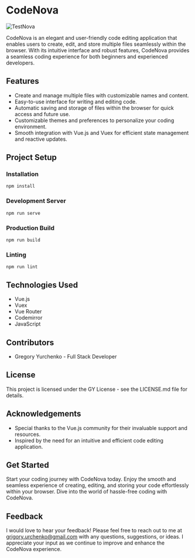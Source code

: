 # CodeNova
![TestNova](https://github.com/Monshou1251/Nova_code_editor/assets/103642657/e32be5f6-e325-4c62-8129-8997ea5b1aa7)

CodeNova is an elegant and user-friendly code editing application that enables users to create, edit, and store multiple files seamlessly within the browser. With its intuitive interface and robust features, CodeNova provides a seamless coding experience for both beginners and experienced developers.

## Features

- Create and manage multiple files with customizable names and content.
- Easy-to-use interface for writing and editing code.
- Automatic saving and storage of files within the browser for quick access and future use.
- Customizable themes and preferences to personalize your coding environment.
- Smooth integration with Vue.js and Vuex for efficient state management and reactive updates.

## Project Setup

### Installation

```
npm install
```

### Development Server

```
npm run serve
```

### Production Build

```
npm run build
```

### Linting

```
npm run lint
```

## Technologies Used

- Vue.js
- Vuex
- Vue Router
- Codemirror
- JavaScript

## Contributors

- Gregory Yurchenko - Full Stack Developer

## License

This project is licensed under the GY License - see the LICENSE.md file for details.

## Acknowledgements

- Special thanks to the Vue.js community for their invaluable support and resources.
- Inspired by the need for an intuitive and efficient code editing application.

## Get Started

Start your coding journey with CodeNova today. Enjoy the smooth and seamless experience of creating, editing, and storing your code effortlessly within your browser. Dive into the world of hassle-free coding with CodeNova.

## Feedback

I would love to hear your feedback! Please feel free to reach out to me at grigory.urchenko@gmail.com with any questions, suggestions, or ideas. I appreciate your input as we continue to improve and enhance the CodeNova experience.
